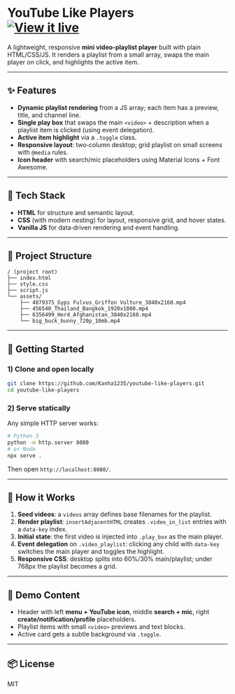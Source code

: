 # YouTube Like Players &nbsp;&nbsp;&nbsp;&nbsp;&nbsp;&nbsp;&nbsp;&nbsp; [![View it live](https://img.shields.io/badge/Live-Demo-blue)]()

A lightweight, responsive **mini video‑playlist player** built with plain HTML/CSS/JS. It renders a playlist from a small array, swaps the main player on click, and highlights the active item.



---

## ✨ Features

* **Dynamic playlist rendering** from a JS array; each item has a preview, title, and channel line.
* **Single play box** that swaps the main `<video>` + description when a playlist item is clicked (using event delegation).
* **Active item highlight** via a `.toggle` class.
* **Responsive layout**: two‑column desktop; grid playlist on small screens with `@media` rules.
* **Icon header** with search/mic placeholders using Material Icons + Font Awesome.

---

## 🧱 Tech Stack

* **HTML** for structure and semantic layout.
* **CSS** (with modern nesting) for layout, responsive grid, and hover states.
* **Vanilla JS** for data‑driven rendering and event handling.

---

## 📁 Project Structure

```
/ (project root)
├── index.html
├── style.css
├── script.js
└── assets/
    ├── 4879375_Gyps Fulvus_Griffon Vulture_3840x2160.mp4
    ├── 456540_Thailand_Bangkok_1920x1080.mp4
    ├── 6356499_Herd_Afghanistan_3840x2160.mp4
    └── big_buck_bunny_720p_10mb.mp4
```

 

---

## 🚀 Getting Started

### 1) Clone and open locally

```bash
git clone https://github.com/Kanha1235/youtube-like-players.git
cd youtube-like-players
```

### 2) Serve statically

Any simple HTTP server works:

```bash
# Python 3
python -m http.server 8080
# or Node
npx serve .
```

Then open `http://localhost:8080/`.

---

## 🧠 How it Works

1. **Seed videos**: a `videos` array defines base filenames for the playlist.
2. **Render playlist**: `insertAdjacentHTML` creates `.video_in_list` entries with a `data-key` index.
3. **Initial state**: the first video is injected into `.play_box` as the main player.
4. **Event delegation** on `.video_playlist`: clicking any child with `data-key` switches the main player and toggles the highlight.
5. **Responsive CSS**: desktop splits into 60%/30% main/playlist; under 768px the playlist becomes a grid.

---

## 🧪 Demo Content

* Header with left **menu + YouTube icon**, middle **search + mic**, right **create/notification/profile** placeholders.
* Playlist items with small `<video>` previews and text blocks.
* Active card gets a subtle background via `.toggle`.

---

<!-- ## ✅ Accessibility & UX Tweaks (Next)

* Add **keyboard navigation** (Up/Down to move, Enter to play; focus outlines).
* Provide **ARIA labels** on buttons/icons; label the main player region.
* Add **loading states** for video swaps (e.g., spinner or skeleton).
* Persist **last played index** in `localStorage`. -->

<!-- --- -->

<!-- ## 🛠️ Known Issues / Improvements

* **Class toggle typo**: `currVideo.classList.toggle(":hover")` attempts to toggle a pseudo‑class as if it were a real class; remove that line. Use only the `.toggle` class for highlighting.
* **Type coercion**: `dataset.key` is a string; compare numbers consistently (e.g., `Number(id) === last_video_in_the_view`) and store `last_video_in_the_view` as a number.
* Consider extracting **video metadata** (title/channel) into the array instead of using `description${i+1}` placeholders.

--- -->

<!-- ## 📸 Screenshots

*Add screenshots or a short GIF of switching between playlist items.*

--- -->

## 📦 License

MIT
